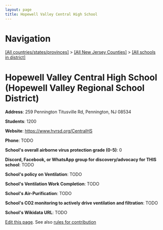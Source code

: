 ```yaml
---
layout: page
title: Hopewell Valley Central High School
---
```

# Navigation

[[All countries/states/provinces]](../../../..) > [[All New Jersey Counties]](../../..) > [[All schools in district]](..)

# Hopewell Valley Central High School (Hopewell Valley Regional School District)

**Address**: 259 Pennington Titusville Rd, Pennington, NJ 08534

**Students**: 1200

**Website**: <https://www.hvrsd.org/CentralHS>

**Phone**: TODO

**School's overall airborne virus protection grade (0-5)**: 0

**Discord, Facebook, or WhatsApp group for discovery/advocacy for THIS school**: TODO

**School's policy on Ventilation**: TODO

**School's Ventilation Work Completion**: TODO

**School's Air-Purification**: TODO

**School's CO2 monitoring to actively drive ventilation and filtration**: TODO

**School's Wikidata URL**: TODO


[Edit this page](https://github.com/ventilate-schools/NJ/edit/main/./Mercer/Hopewell_Valley_Regional_School_District/Hopewell_Valley_Central_High_School.md). See also [rules for contribution](../../../contribution-rules/)